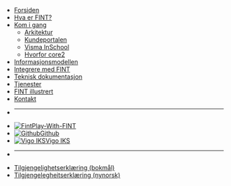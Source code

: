 * [Forsiden](/)
* [Hva er FINT?](home.md)
* [Kom i gang](getting-started/index.md)
  * [Arkitektur](getting-started/architecture.md)
  * [Kundeportalen](getting-started/portal.md)
  * [Visma InSchool](getting-started/vis.md)
  * [Hvorfor core2](getting-started/why-core-2.md)
* [Informasjonsmodellen](model/index.md)
* [Integrere med FINT](integrate/index.md)
* [Teknisk dokumentasjon](technical/index.md)
* [Tjenester](service.md)
* [FINT illustrert](cartoon.md)
* [Kontakt](contact.md)

- ****
* [![Fint](https://www.fintlabs.no/_media/favicon.ico ':size=16')Play-With-FINT](https://play-with-fint.felleskomponent.no)
* [![Github](https://www.fintlabs.no/_media/github.svg ':size=16')Github](https://github.com/fintlabs)
* [![Vigo IKS](https://www.vigoiks.no/wp-content/uploads/2022/08/vigo_favicon.svg ':size=16')Vigo IKS](https://www.vigoiks.no)
- ****
* [Tilgjengelighetserklæring (bokmål)](https://uustatus.no/nb/erklaringer/publisert/feb37615-5cc6-4219-91c2-526ff16a39fe)
* [Tilgjengelegheitserklæring (nynorsk)](https://uustatus.no/nn/erklaringer/publisert/feb37615-5cc6-4219-91c2-526ff16a39fe)